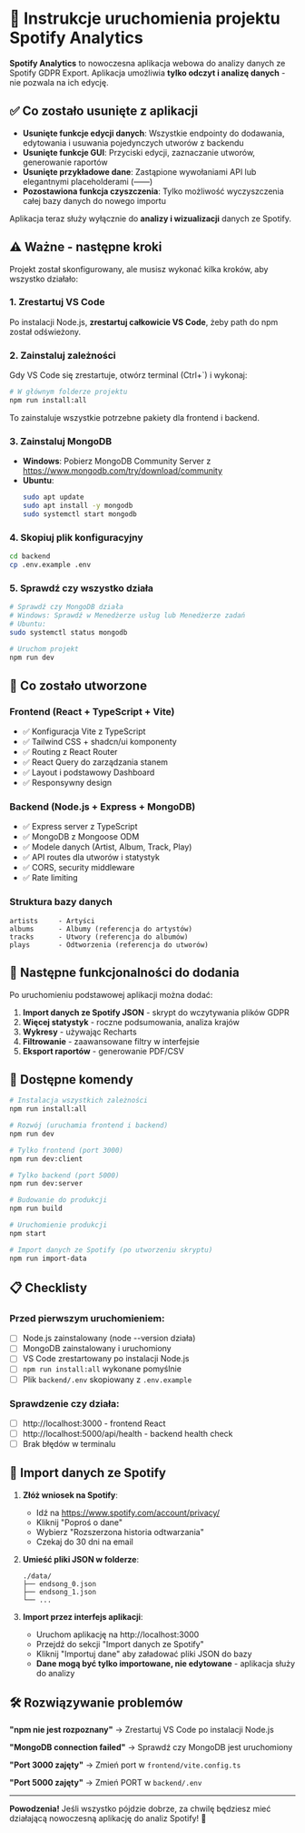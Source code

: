 # 🚀 Instrukcje uruchomienia projektu Spotify Analytics

**Spotify Analytics** to nowoczesna aplikacja webowa do analizy danych ze Spotify GDPR Export. 
Aplikacja umożliwia **tylko odczyt i analizę danych** - nie pozwala na ich edycję.

## ✅ Co zostało usunięte z aplikacji

- **Usunięte funkcje edycji danych**: Wszystkie endpointy do dodawania, edytowania i usuwania pojedynczych utworów z backendu
- **Usunięte funkcje GUI**: Przyciski edycji, zaznaczanie utworów, generowanie raportów
- **Usunięte przykładowe dane**: Zastąpione wywołaniami API lub elegantnymi placeholderami (——)
- **Pozostawiona funkcja czyszczenia**: Tylko możliwość wyczyszczenia całej bazy danych do nowego importu

Aplikacja teraz służy wyłącznie do **analizy i wizualizacji** danych ze Spotify.

## ⚠️ Ważne - następne kroki

Projekt został skonfigurowany, ale musisz wykonać kilka kroków, aby wszystko działało:

### 1. Zrestartuj VS Code
Po instalacji Node.js, **zrestartuj całkowicie VS Code**, żeby path do npm został odświeżony.

### 2. Zainstaluj zależności
Gdy VS Code się zrestartuje, otwórz terminal (Ctrl+`) i wykonaj:

```bash
# W głównym folderze projektu
npm run install:all
```

To zainstaluje wszystkie potrzebne pakiety dla frontend i backend.

### 3. Zainstaluj MongoDB
- **Windows**: Pobierz MongoDB Community Server z https://www.mongodb.com/try/download/community
- **Ubuntu**: 
  ```bash
  sudo apt update
  sudo apt install -y mongodb
  sudo systemctl start mongodb
  ```

### 4. Skopiuj plik konfiguracyjny
```bash
cd backend
cp .env.example .env
```

### 5. Sprawdź czy wszystko działa
```bash
# Sprawdź czy MongoDB działa
# Windows: Sprawdź w Menedżerze usług lub Menedżerze zadań
# Ubuntu:
sudo systemctl status mongodb

# Uruchom projekt
npm run dev
```

## 📁 Co zostało utworzone

### Frontend (React + TypeScript + Vite)
- ✅ Konfiguracja Vite z TypeScript
- ✅ Tailwind CSS + shadcn/ui komponenty
- ✅ Routing z React Router
- ✅ React Query do zarządzania stanem
- ✅ Layout i podstawowy Dashboard
- ✅ Responsywny design

### Backend (Node.js + Express + MongoDB)
- ✅ Express server z TypeScript
- ✅ MongoDB z Mongoose ODM
- ✅ Modele danych (Artist, Album, Track, Play)
- ✅ API routes dla utworów i statystyk
- ✅ CORS, security middleware
- ✅ Rate limiting

### Struktura bazy danych
```
artists     - Artyści
albums      - Albumy (referencja do artystów)
tracks      - Utwory (referencja do albumów)
plays       - Odtworzenia (referencja do utworów)
```

## 🎯 Następne funkcjonalności do dodania

Po uruchomieniu podstawowej aplikacji można dodać:

1. **Import danych ze Spotify JSON** - skrypt do wczytywania plików GDPR
2. **Więcej statystyk** - roczne podsumowania, analiza krajów
3. **Wykresy** - używając Recharts
4. **Filtrowanie** - zaawansowane filtry w interfejsie
5. **Eksport raportów** - generowanie PDF/CSV

## 🔧 Dostępne komendy

```bash
# Instalacja wszystkich zależności
npm run install:all

# Rozwój (uruchamia frontend i backend)
npm run dev

# Tylko frontend (port 3000)
npm run dev:client

# Tylko backend (port 5000)  
npm run dev:server

# Budowanie do produkcji
npm run build

# Uruchomienie produkcji
npm start

# Import danych ze Spotify (po utworzeniu skryptu)
npm run import-data
```

## 📋 Checklisty

### Przed pierwszym uruchomieniem:
- [ ] Node.js zainstalowany (node --version działa)
- [ ] MongoDB zainstalowany i uruchomiony
- [ ] VS Code zrestartowany po instalacji Node.js
- [ ] `npm run install:all` wykonane pomyślnie
- [ ] Plik `backend/.env` skopiowany z `.env.example`

### Sprawdzenie czy działa:
- [ ] http://localhost:3000 - frontend React
- [ ] http://localhost:5000/api/health - backend health check
- [ ] Brak błędów w terminalu

## 🎵 Import danych ze Spotify

1. **Złóż wniosek na Spotify**:
   - Idź na https://www.spotify.com/account/privacy/
   - Kliknij "Poproś o dane" 
   - Wybierz "Rozszerzona historia odtwarzania"
   - Czekaj do 30 dni na email

2. **Umieść pliki JSON w folderze**:
   ```
   ./data/
   ├── endsong_0.json
   ├── endsong_1.json
   └── ...
   ```

3. **Import przez interfejs aplikacji**:
   - Uruchom aplikację na http://localhost:3000
   - Przejdź do sekcji "Import danych ze Spotify"
   - Kliknij "Importuj dane" aby załadować pliki JSON do bazy
   - **Dane mogą być tylko importowane, nie edytowane** - aplikacja służy do analizy

## 🛠️ Rozwiązywanie problemów

**"npm nie jest rozpoznany"** → Zrestartuj VS Code po instalacji Node.js

**"MongoDB connection failed"** → Sprawdź czy MongoDB jest uruchomiony

**"Port 3000 zajęty"** → Zmień port w `frontend/vite.config.ts`

**"Port 5000 zajęty"** → Zmień PORT w `backend/.env`

---

**Powodzenia!** Jeśli wszystko pójdzie dobrze, za chwilę będziesz mieć działającą nowoczesną aplikację do analiz Spotify! 🎉
